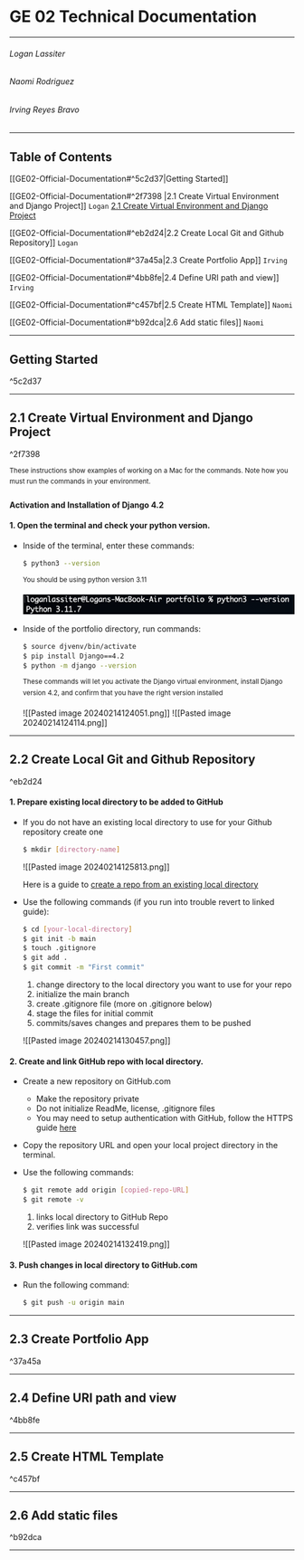 # GE 02 Technical Documentation
***
###### Logan Lassiter
###### Naomi Rodriguez
###### Irving Reyes Bravo

***
## Table of Contents

[[GE02-Official-Documentation#^5c2d37|Getting Started]]

[[GE02-Official-Documentation#^2f7398 |2.1 Create Virtual Environment and Django Project]] `Logan`
[2.1 Create Virtual Environment and Django Project](GE02-Official-Documentation.md#^2f7398)


[[GE02-Official-Documentation#^eb2d24|2.2 Create Local Git and Github Repository]] `Logan`

[[GE02-Official-Documentation#^37a45a|2.3 Create Portfolio App]] `Irving`

[[GE02-Official-Documentation#^4bb8fe|2.4 Define URI path and view]] `Irving`

[[GE02-Official-Documentation#^c457bf|2.5 Create HTML Template]] `Naomi`

[[GE02-Official-Documentation#^b92dca|2.6 Add static files]] `Naomi`

***

## Getting Started

^5c2d37

***
## 2.1 Create Virtual Environment and Django Project

^2f7398

<sup>These instructions show examples of working on a Mac for the commands. Note how you must run the commands in your environment.</sup>

#### Activation and Installation of Django 4.2

#### 1. Open the terminal and check your python version.

* Inside of the terminal, enter these commands:

	```bash
	$ python3 --version
	```

	<sup>You should be using python version 3.11</sup>

	![](images/Pasted%20image%2020240214114533.png)

* Inside of the portfolio directory, run commands:
	```bash
	$ source djvenv/bin/activate
	$ pip install Django==4.2
	$ python -m django --version
	```
	<sup>These commands will let you activate the Django virtual environment, install Django version 4.2, and confirm that you have the right version installed</sup>
	
	![[Pasted image 20240214124051.png]]
	![[Pasted image 20240214124114.png]]
***
## 2.2 Create Local Git and Github Repository

^eb2d24
#### 1. Prepare existing local directory to be added to GitHub

* If you do not have an existing local directory to use for your Github repository create one
	```bash
	$ mkdir [directory-name]
	```
	![[Pasted image 20240214125813.png]]
	
	Here is a guide to [create a repo from an existing local directory](https://docs.github.com/en/migrations/importing-source-code/using-the-command-line-to-import-source-code/adding-locally-hosted-code-to-github)
* Use the following commands (if you run into trouble revert to linked guide):
	```bash
	$ cd [your-local-directory]
	$ git init -b main
	$ touch .gitignore
	$ git add .
	$ git commit -m "First commit"
	```
	1. change directory to the local directory you want to use for your repo
	2. initialize the main branch
	3. create .gitignore file (more on .gitignore below)
	4. stage the files for initial commit
	5. commits/saves changes and prepares them to be pushed
	   
	![[Pasted image 20240214130457.png]]
#### 2. Create and link GitHub repo with local directory.
* Create a new repository on GitHub.com
	*  Make the repository private
	*  Do not initialize ReadMe, license, .gitignore files
	* You may need to setup authentication with GitHub, follow the HTTPS guide [here](https://docs.github.com/en/authentication/keeping-your-account-and-data-secure/about-authentication-to-github#https)
* Copy the repository URL and open your local project directory in the terminal.
* Use the following commands:
	```bash
	$ git remote add origin [copied-repo-URL]
	$ git remote -v
	```
	1. links local directory to GitHub Repo
	2. verifies link was successful
	
	![[Pasted image 20240214132419.png]]

#### 3. Push changes in local directory to GitHub.com
* Run the following command:
	```bash
	$ git push -u origin main
	```
***
## 2.3 Create Portfolio App

^37a45a

***
## 2.4 Define URI path and view

^4bb8fe

***
## 2.5 Create HTML Template

^c457bf

***
## 2.6 Add static files

^b92dca

***

